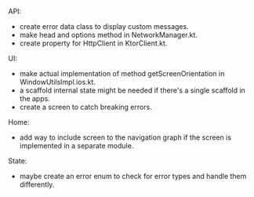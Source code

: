 API:

- create error data class to display custom messages.
- make head and options method in NetworkManager.kt.
- create property for HttpClient in KtorClient.kt.

UI:

- make actual implementation of method getScreenOrientation in WindowUtilsImpl.ios.kt.
- a scaffold internal state might be needed if there's a single scaffold in the apps.
- create a screen to catch breaking errors.

Home:

- add way to include screen to the navigation graph if the screen is implemented in a separate
  module.

State:

- maybe create an error enum to check for error types and handle them differently.